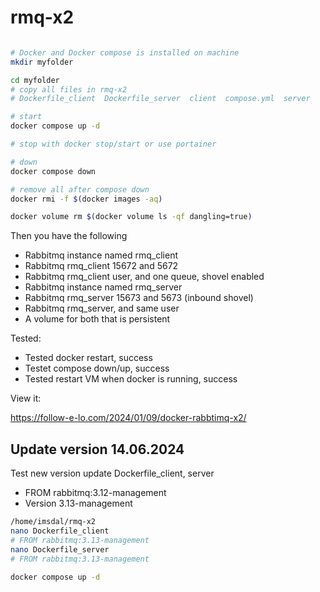 # rmq-x2

```bash

# Docker and Docker compose is installed on machine
mkdir myfolder

cd myfolder
# copy all files in rmq-x2
# Dockerfile_client  Dockerfile_server  client  compose.yml  server

# start
docker compose up -d

# stop with docker stop/start or use portainer

# down
docker compose down

# remove all after compose down
docker rmi -f $(docker images -aq)

docker volume rm $(docker volume ls -qf dangling=true)

```

Then you have the following

* Rabbitmq instance named rmq_client
* Rabbitmq rmq_client 15672 and 5672
* Rabbitmq rmq_client user, and one queue, shovel enabled
* Rabbitmq instance named rmq_server
* Rabbitmq rmq_server 15673 and 5673 (inbound shovel)
* Rabbitmq rmq_server, and same user
* A volume for both that is persistent

Tested:

* Tested docker restart, success
* Testet compose down/up, success
* Tested restart VM when docker is running, success

View it:

https://follow-e-lo.com/2024/01/09/docker-rabbtimq-x2/

## Update version 14.06.2024

Test new version update Dockerfile_client, server

* FROM rabbitmq:3.12-management
* Version 3.13-management

```bash
/home/imsdal/rmq-x2
nano Dockerfile_client
# FROM rabbitmq:3.13-management
nano Dockerfile_server
# FROM rabbitmq:3.13-management

docker compose up -d
```